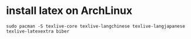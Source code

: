 # install latex on ArchLinux

```
sudo pacman -S texlive-core texlive-langchinese texlive-langjapanese texlive-latexextra biber
```